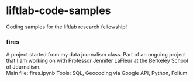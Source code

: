 # liftlab-code-samples
Coding samples for the liftlab research fellowship! 

### fires
A project started from my data journalism class. Part of an ongoing project that I am working on with Professor Jennifer LaFleur at the Berkeley School of Journalism.  
Main file: fires.ipynb 
Tools: SQL, Geocoding via Google API, Python, Folium

###
